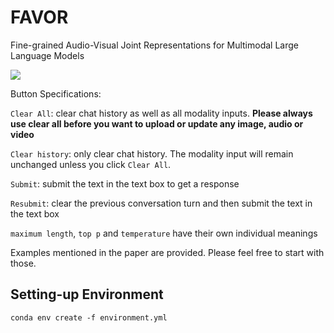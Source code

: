 # FAVOR
Fine-grained Audio-Visual Joint Representations for Multimodal Large Language Models

<a href='https://881c5a6a6db84b1a2f.gradio.live'><img src='https://img.shields.io/badge/gradio-demo-blue'></a>

Button Specifications:

`Clear All`: clear chat history as well as all modality inputs. **Please always use clear all before you want to upload or update any image, audio or video** 

`Clear history`: only clear chat history. The modality input will remain unchanged unless you click `Clear All`.

`Submit`: submit the text in the text box to get a response

`Resubmit`: clear the previous conversation turn and then submit the text in the text box

`maximum length`, `top p` and `temperature` have their own individual meanings

Examples mentioned in the paper are provided. Please feel free to start with those.


## Setting-up Environment
`conda env create -f environment.yml`

